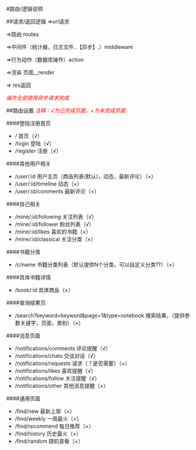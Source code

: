#路由/逻辑说明

##请求/返回逻辑
=>url请求 

=>路由 routes

=>中间件（统计器，日志文件..【异步】.）middleware

=>行为动作（数据库操作）action 

=>渲染 页面__render

=> res返回

*<font style="color: red">操作全部使用异步请求完成</font>*


##路由设置
*<font style="color: red">注释：√为已完成页面，×为未完成页面</font>*

####登陆注册首页
* /			首页（√）
* /login			登陆（√）
* /register		注册（√）

####其他用户相关
* /user/:id		用户主页（商品列表(默认)，动态，最新评论）（×）
* /user/:id/timeline	动态（×）
* /user/:id/comments	最新评论（×）

####自己相关
* /mine/:id/following	关注列表（√）
* /mine/:id/follower	粉丝列表（√）
* /mine/:id/likes	喜欢的书籍（×）
* /mine/:id/classical	关注分类（×）

####书籍分类
* /c/name		书籍分类列表（默认提供N个分类，可以自定义分类??）（×）

####具体书籍详情
* /book/:id		具体商品（×）

####查询结果页
* /search?keyword=keyword&page=1&type=notebook			搜索结果，（提供参数关键字，页面，类别）（×）

####消息页面
* /notifications/comments	评论提醒（√）
* /notifications/chats		交谈对话（√）
* /notifications/requests		请求（？是否需要）（×）
* /notifications/likes		喜欢提醒（√）
* /notifications/follow		关注提醒（√）
* /notifications/other		其他消息提醒（×）


####通用页面
* /find/new			最新上架（×）
* /find/weekly			一周最火（×）
* /find/recommend		每日推荐（×）
* /find/history			历史最火（×）
* /find/random			随机查看（×）



